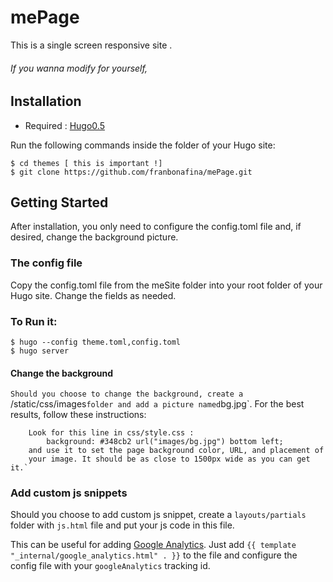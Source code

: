 # **mePage**

This is a single screen responsive site .

###### If you wanna modify for yourself,
 
## Installation

- Required : [Hugo0.5](https://gohugo.io)

Run the following commands inside the folder of your Hugo site:

	$ cd themes [ this is important !]
	$ git clone https://github.com/franbonafina/mePage.git

## Getting Started

After installation, you only need to configure the config.toml file and, if desired, change the background picture.

### The config file

Copy the config.toml file from the meSite folder into your root folder of your Hugo site. Change the fields as needed.

### To Run it:

    $ hugo --config theme.toml,config.toml
    $ hugo server

#### Change the background

`Should you choose to change the background, create a `/static/css/images` folder and add a picture named `bg.jpg`. For the best results, follow these instructions:

        Look for this line in css/style.css : 
            background: #348cb2 url("images/bg.jpg") bottom left;
        and use it to set the page background color, URL, and placement of
        your image. It should be as close to 1500px wide as you can get it.`


### Add custom js snippets

Should you choose to add custom js snippet, create a `layouts/partials` folder with `js.html` file and put your js code in this file.

This can be useful for adding [Google Analytics](https://gohugo.io/extras/analytics/). Just add `{{ template "_internal/google_analytics.html" . }}` to the file and configure the config file with your `googleAnalytics` tracking id.


